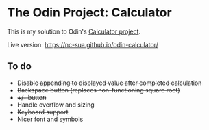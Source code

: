 # The Odin Project: Calculator
This is my solution to Odin's [Calculator project](https://www.theodinproject.com/paths/foundations/courses/foundations/lessons/calculator).

Live version: https://nc-sua.github.io/odin-calculator/

## To do
- ~~Disable appending to displayed value after completed calculation~~
- ~~Backspace button (replaces non-functioning square root)~~
- ~~+/- button~~
- Handle overflow and sizing
- ~~Keyboard support~~
- Nicer font and symbols